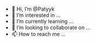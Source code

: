 - 👋 Hi, I’m @Patyyk
- 👀 I’m interested in ...
- 🌱 I’m currently learning ...
- 💞️ I’m looking to collaborate on ...
- 📫 How to reach me ...

<!---
Patyyk/Patyyk is a ✨ special ✨ repository because its `README.md` (this file) appears on your GitHub profile.
You can click the Preview link to take a look at your changes.
--->
